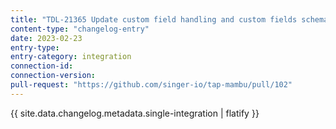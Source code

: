 ```yaml
---
title: "TDL-21365 Update custom field handling and custom fields schemas"
content-type: "changelog-entry"
date: 2023-02-23
entry-type: 
entry-category: integration
connection-id: 
connection-version: 
pull-request: "https://github.com/singer-io/tap-mambu/pull/102"
---
```

{{ site.data.changelog.metadata.single-integration | flatify }}